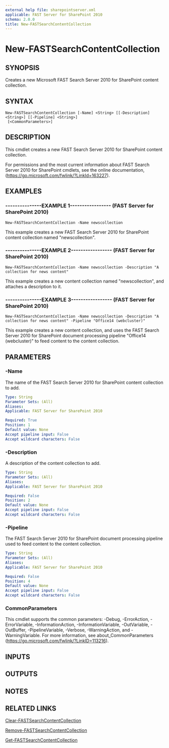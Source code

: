 ```yaml
---
external help file: sharepointserver.xml
applicable: FAST Server for SharePoint 2010
schema: 2.0.0
title: New-FASTSearchContentCollection
---
```


# New-FASTSearchContentCollection

## SYNOPSIS
Creates a new Microsoft FAST Search Server 2010 for SharePoint content collection.

## SYNTAX

```
New-FASTSearchContentCollection [-Name] <String> [[-Description] <String>] [[-Pipeline] <String>]
 [<CommonParameters>]
```

## DESCRIPTION
This cmdlet creates a new FAST Search Server 2010 for SharePoint content collection.

For permissions and the most current information about FAST Search Server 2010 for SharePoint cmdlets, see the online documentation, (https://go.microsoft.com/fwlink/?LinkId=163227).

## EXAMPLES

### ---------------EXAMPLE 1----------------- (FAST Server for SharePoint 2010)
```
New-FASTSearchContentCollection -Name newscollection
```

This example creates a new FAST Search Server 2010 for SharePoint content collection named "newscollection".

### ---------------EXAMPLE 2----------------- (FAST Server for SharePoint 2010)
```
New-FASTSearchContentCollection -Name newscollection -Description "A collection for news content"
```

This example creates a new content collection named "newscollection", and attaches a description to it.

### ---------------EXAMPLE 3----------------- (FAST Server for SharePoint 2010)
```
New-FASTSearchContentCollection -Name newscollection -Description "A collection for news content" -Pipeline "Office14 (webcluster)"
```

This example creates a new content collection, and uses the FAST Search Server 2010 for SharePoint document processing pipeline "Office14 (webcluster)" to feed content to the content collection.

## PARAMETERS

### -Name
The name of the FAST Search Server 2010 for SharePoint content collection to add.

```yaml
Type: String
Parameter Sets: (All)
Aliases: 
Applicable: FAST Server for SharePoint 2010

Required: True
Position: 1
Default value: None
Accept pipeline input: False
Accept wildcard characters: False
```

### -Description
A description of the content collection to add.

```yaml
Type: String
Parameter Sets: (All)
Aliases: 
Applicable: FAST Server for SharePoint 2010

Required: False
Position: 2
Default value: None
Accept pipeline input: False
Accept wildcard characters: False
```

### -Pipeline
The FAST Search Server 2010 for SharePoint document processing pipeline used to feed content to the content collection.

```yaml
Type: String
Parameter Sets: (All)
Aliases: 
Applicable: FAST Server for SharePoint 2010

Required: False
Position: 4
Default value: None
Accept pipeline input: False
Accept wildcard characters: False
```

### CommonParameters
This cmdlet supports the common parameters: -Debug, -ErrorAction, -ErrorVariable, -InformationAction, -InformationVariable, -OutVariable, -OutBuffer, -PipelineVariable, -Verbose, -WarningAction, and -WarningVariable. For more information, see about_CommonParameters (https://go.microsoft.com/fwlink/?LinkID=113216).

## INPUTS

## OUTPUTS

## NOTES

## RELATED LINKS

[Clear-FASTSearchContentCollection](Clear-FASTSearchContentCollection.md)

[Remove-FASTSearchContentCollection](Remove-FASTSearchContentCollection.md)

[Get-FASTSearchContentCollection](Get-FASTSearchContentCollection.md)

